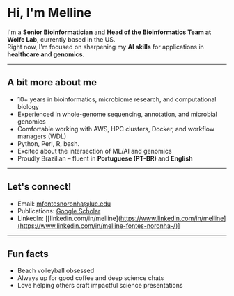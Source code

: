 # Hi, I'm Melline 

I'm a **Senior Bioinformatician** and **Head of the Bioinformatics Team at Wolfe Lab**, currently based in the US.  
Right now, I'm focused on sharpening my **AI skills** for applications in **healthcare and genomics**.

---

##  A bit more about me

-  10+ years in bioinformatics, microbiome research, and computational biology  
-  Experienced in whole-genome sequencing, annotation, and microbial genomics  
-  Comfortable working with AWS, HPC clusters, Docker, and workflow managers (WDL)
-  Python, Perl, R, bash. 
-  Excited about the intersection of ML/AI and genomics  
-  Proudly Brazilian – fluent in **Portuguese (PT-BR)** and **English**

---

##  Let's connect!

-  Email: [mfontesnoronha@luc.edu](mailto:mfontesnoronha@luc.edu)  
-  Publications: [Google Scholar](https://scholar.google.com/citations?user=5BLiI54AAAAJ&hl=en)  
-  LinkedIn: [[linkedin.com/in/melline](https://www.linkedin.com/in/melline](https://www.linkedin.com/in/melline-fontes-noronha-/)]

---

##  Fun facts

-  Beach volleyball obsessed  
-  Always up for good coffee and deep science chats  
-  Love helping others craft impactful science presentations


